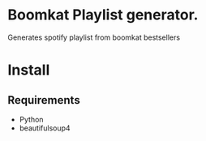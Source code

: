 # Boomkat Playlist generator.

Generates spotify playlist from boomkat bestsellers

# Install

## Requirements

- Python
- beautifulsoup4
